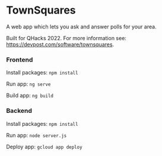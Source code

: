 # TownSquares
A web app which lets you ask and answer polls for your area.

Built for QHacks 2022. For more information see: https://devpost.com/software/townsquares.

### Frontend

Install packages: `npm install`

Run app: `ng serve`

Build app: `ng build`

### Backend

Install packages: `npm install`

Run app: `node server.js`

Deploy app: `gcloud app deploy`